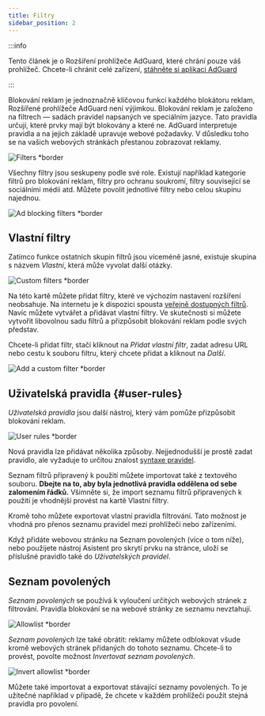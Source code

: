 ```yaml
---
title: Filtry
sidebar_position: 2
---
```


:::info

Tento článek je o Rozšíření prohlížeče AdGuard, které chrání pouze váš prohlížeč. Chcete-li chránit celé zařízení, [stáhněte si aplikaci AdGuard](https://agrd.io/download-kb-adblock)

:::

Blokování reklam je jednoznačně klíčovou funkcí každého blokátoru reklam, Rozšířené prohlížeče AdGuard není výjimkou. Blokování reklam je založeno na filtrech — sadách pravidel napsaných ve speciálním jazyce. Tato pravidla určují, které prvky mají být blokovány a které ne. AdGuard interpretuje pravidla a na jejich základě upravuje webové požadavky. V důsledku toho se na vašich webových stránkách přestanou zobrazovat reklamy.

![Filters \*border](https://cdn.adtidy.org/content/Kb/ad_blocker/browser_extension/ad_blocker_browser_extension_filters.png)

Všechny filtry jsou seskupeny podle své role. Existují například kategorie filtrů pro blokování reklam, filtry pro ochranu soukromí, filtry související se sociálními médii atd. Můžete povolit jednotlivé filtry nebo celou skupinu najednou.

![Ad blocking filters \*border](https://cdn.adtidy.org/content/Kb/ad_blocker/browser_extension/ad_blocker_browser_extension_filters1.png)

## Vlastní filtry

Zatímco funkce ostatních skupin filtrů jsou víceméně jasné, existuje skupina s názvem _Vlastní_, která může vyvolat další otázky.

![Custom filters \*border](https://cdn.adtidy.org/content/Kb/ad_blocker/browser_extension/ad_blocker_browser_extension_custom_filters.png)

Na této kartě můžete přidat filtry, které ve výchozím nastavení rozšíření neobsahuje. Na internetu je k dispozici spousta [veřejně dostupných filtrů](https://filterlists.com). Navíc můžete vytvářet a přidávat vlastní filtry. Ve skutečnosti si můžete vytvořit libovolnou sadu filtrů a přizpůsobit blokování reklam podle svých představ.

Chcete-li přidat filtr, stačí kliknout na _Přidat vlastní filtr_, zadat adresu URL nebo cestu k souboru filtru, který chcete přidat a kliknout na _Další_.

![Add a custom filter \*border](https://cdn.adtidy.org/content/Kb/ad_blocker/browser_extension/ad_blocker_browser_extension_custom_filters1.png)

## Uživatelská pravidla {#user-rules}

_Uživatelská pravidla_ jsou další nástroj, který vám pomůže přizpůsobit blokování reklam.

![User rules \*border](https://cdn.adtidy.org/content/Kb/ad_blocker/browser_extension/ad_blocker_browser_extension_user_rules.png)

Nová pravidla lze přidávat několika způsoby. Nejjednodušší je prostě zadat pravidlo, ale vyžaduje to určitou znalost [syntaxe pravidel](/general/ad-filtering/create-own-filters).

Seznam filtrů připravený k použití můžete importovat také z textového souboru. **Dbejte na to, aby byla jednotlivá pravidla oddělena od sebe zalomením řádků.** Všimněte si, že import seznamu filtrů připravených k použití je vhodnější provést na kartě Vlastní filtry.

Kromě toho můžete exportovat vlastní pravidla filtrování. Tato možnost je vhodná pro přenos seznamu pravidel mezi prohlížeči nebo zařízeními.

Když přidáte webovou stránku na Seznam povolených (více o tom níže), nebo použijete nástroj Asistent pro skrytí prvku na stránce, uloží se příslušné pravidlo také do _Uživatelských pravidel_.

## Seznam povolených

_Seznam povolených_ se používá k vyloučení určitých webových stránek z filtrování. Pravidla blokování se na webové stránky ze seznamu nevztahují.

![Allowlist \*border](https://cdn.adtidy.org/content/Kb/ad_blocker/browser_extension/ad_blocker_browser_extension_allowlist.png)

_Seznam povolených_ lze také obrátit: reklamy můžete odblokovat všude kromě webových stránek přidaných do tohoto seznamu. Chcete-li to provést, povolte možnost _Invertovat seznam povolených_.

![Invert allowlist \*border](https://cdn.adtidy.org/content/Kb/ad_blocker/browser_extension/ad_blocker_browser_extension_allowlist1.png)

Můžete také importovat a exportovat stávající seznamy povolených. To je užitečné například v případě, že chcete v každém prohlížeči použít stejná pravidla pro povolení.
